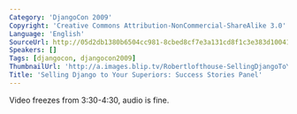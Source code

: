 ```yaml
---
Category: 'DjangoCon 2009'
Copyright: 'Creative Commons Attribution-NonCommercial-ShareAlike 3.0'
Language: 'English'
SourceUrl: http://05d2db1380b6504cc981-8cbed8cf7e3a131cd8f1c3e383d10041.r93.cf2.rackcdn.com/djangocon-2009/15_selling-django-to-your-superiors-success-stories-panel.ogv
Speakers: []
Tags: [djangocon, djangocon2009]
ThumbnailUrl: 'http://a.images.blip.tv/Robertlofthouse-SellingDjangoToYourSuperiorsSuccessStoriesPanel152.png'
Title: 'Selling Django to Your Superiors: Success Stories Panel'
---
```

  
Video freezes from 3:30-4:30, audio is fine.

